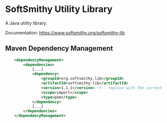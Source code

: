 # SoftSmithy Utility Library
A Java utility library.

Documentation: https://www.softsmithy.org/softsmithy-lib

## Maven Dependency Management

```xml
    <dependencyManagement>
        <dependencies>
            [...] 
            <dependency>
                <groupId>org.softsmithy.lib</groupId>
                <artifactId>softsmithy-lib</artifactId>
                <version>1.1.1</version> <!-- replace with the current version -->
                <scope>import</scope>
                <type>pom</type>
            </dependency>
            [...]
        </dependencies>
    </dependencyManagement>
```
